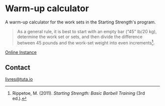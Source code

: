 # Warm-up calculator

A warm-up calculator for the work sets in the Starting Strength's program.

> As a general rule, it is best to start with an empty bar (“45” lb/20 kg), determine
the work set or sets, and then divide the difference between 45 pounds and the work-set
weight into even increments[^1].

[^1]: Rippetoe, M. (2011). _Starting Strength: Basic Barbell Training_ (3rd ed.).

[Online Instance](https://livres.neocities.org/warmups/)

## Contact

[livres@tuta.io](mailto:livres@tuta.io)